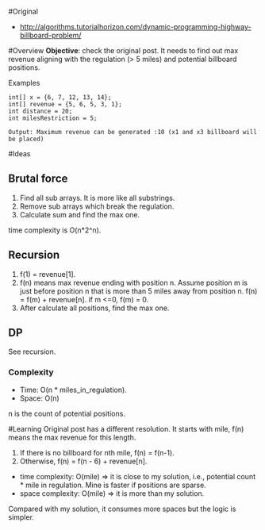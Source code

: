 #Original
* http://algorithms.tutorialhorizon.com/dynamic-programming-highway-billboard-problem/

#Overview
**Objective**: check the original post. It needs to find out max revenue aligning with the regulation (> 5 miles) and potential billboard positions.

Examples
```
int[] x = {6, 7, 12, 13, 14};
int[] revenue = {5, 6, 5, 3, 1};
int distance = 20;
int milesRestriction = 5;

Output: Maximum revenue can be generated :10 (x1 and x3 billboard will be placed)
```

#Ideas
## Brutal force
1. Find all sub arrays. It is more like all substrings. 
2. Remove sub arrays which break the regulation.
2. Calculate sum and find the max one.

time complexity is O(n*2^n).

## Recursion
1. f(1) = revenue[1].
2. f(n) means max revenue ending with position n. Assume position m is just before position n that is more than 5 miles away from position n.
f(n) = f(m) + revenue[n]. if m <=0, f(m) = 0.
3. After calculate all positions, find the max one.

## DP
See recursion.

### Complexity
* Time: O(n * miles_in_regulation).
* Space: O(n)

n is the count of potential positions.

#Learning
Original post has a different resolution. It starts with mile,
f(n) means the max revenue for this length. 

1. If there is no billboard for nth mile, f(n) = f(n-1).
2. Otherwise, f(n) = f(n - 6) + revenue[n].

* time complexity: O(mile) => it is close to my solution, i.e., potential count * mile in regulation. Mine is faster if positions are sparse.
* space complexity: O(mile) => it is more than my solution.

Compared with my solution, it consumes more spaces but the logic is simpler.

